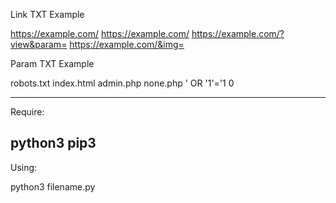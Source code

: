 Link TXT Example

https://example.com/
https://example.com/
https://example.com/?view&param=
https://example.com/&img=


Param TXT Example

robots.txt
index.html
admin.php
none.php
' OR '1'='1
0

-----------------
Require:

python3
pip3
-----------------
Using:

python3 filename.py

